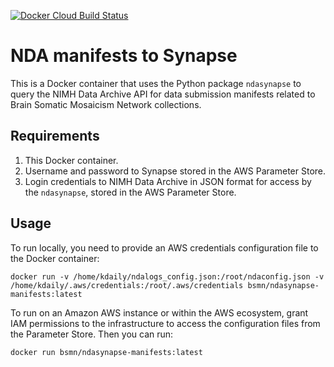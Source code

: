 [![Docker Cloud Build Status](https://img.shields.io/docker/cloud/build/bsmnetwork/ndasynapse-manifests)](https://hub.docker.com/r/bsmnetwork/ndasynapse-manifests)

# NDA manifests to Synapse

This is a Docker container that uses the Python package `ndasynapse` to query the NIMH Data Archive API for data submission manifests related to Brain Somatic Mosaicism Network collections.

## Requirements

1. This Docker container.
2. Username and password to Synapse stored in the AWS Parameter Store.
3. Login credentials to NIMH Data Archive in JSON format for access by the `ndasynapse`, stored in the AWS Parameter Store.

## Usage

To run locally, you need to provide an AWS credentials configuration file to the Docker container:

```
docker run -v /home/kdaily/ndalogs_config.json:/root/ndaconfig.json -v /home/kdaily/.aws/credentials:/root/.aws/credentials bsmn/ndasynapse-manifests:latest
```

To run on an Amazon AWS instance or within the AWS ecosystem, grant IAM permissions to the infrastructure to access the configuration files from the Parameter Store. Then you can run:

```
docker run bsmn/ndasynapse-manifests:latest
```
